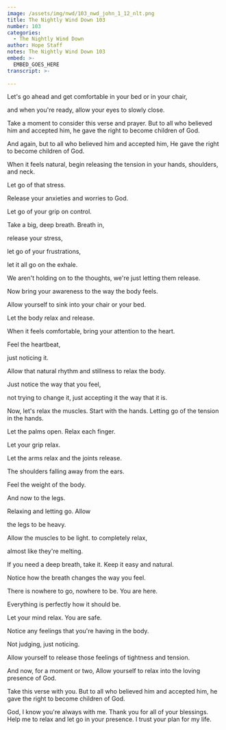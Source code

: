 ```yaml
---
image: /assets/img/nwd/103_nwd_john_1_12_nlt.png
title: The Nightly Wind Down 103
number: 103
categories:
  - The Nightly Wind Down
author: Hope Staff
notes: The Nightly Wind Down 103
embed: >-
  EMBED_GOES_HERE
transcript: >-
  
---
```

Let's go ahead and get comfortable in your bed or in your chair,

and when you're ready, allow your eyes to slowly close.

Take a moment to consider this verse and prayer. But to all who believed him and accepted him, he gave the right to become children of God.

And again, but to all who believed him and accepted him, He gave the right to become children of God.

When it feels natural, begin releasing the tension in your hands, shoulders, and neck.

Let go of that stress.

Release your anxieties and worries to God.

Let go of your grip on control.

Take a big, deep breath. Breath in,

release your stress,

let go of your frustrations,

let it all go on the exhale.

We aren't holding on to the thoughts, we're just letting them release.

Now bring your awareness to the way the body feels.

Allow yourself to sink into your chair or your bed.

Let the body relax and release.

When it feels comfortable, bring your attention to the heart.

Feel the heartbeat,

just noticing it.

Allow that natural rhythm and stillness to relax the body.

Just notice the way that you feel,

not trying to change it, just accepting it the way that it is.

Now, let's relax the muscles. Start with the hands. Letting go of the tension in the hands.

Let the palms open. Relax each finger.

Let your grip relax.

Let the arms relax and the joints release.

The shoulders falling away from the ears.

Feel the weight of the body.

And now to the legs.

Relaxing and letting go. Allow

the legs to be heavy.

Allow the muscles to be light. to completely relax,

almost like they're melting.

If you need a deep breath, take it. Keep it easy and natural.

Notice how the breath changes the way you feel.

There is nowhere to go, nowhere to be. You are here.

Everything is perfectly how it should be.

Let your mind relax. You are safe.

Notice any feelings that you're having in the body.

Not judging, just noticing.

Allow yourself to release those feelings of tightness and tension.

And now, for a moment or two, Allow yourself to relax into the loving presence of God.

Take this verse with you. But to all who believed him and accepted him, he gave the right to become children of God.

God, I know you're always with me. Thank you for all of your blessings. Help me to relax and let go in your presence. I trust your plan for my life.

